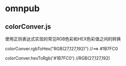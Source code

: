 omnpub
======

colorConver.js
--------------

使用正则表达式实现的常见RGB色彩和HEX色彩值之间的转换

colorConver.rgbToHex("RGB(27,127,192)") //==> #1B7FC0

colorConver.hexToRgb('#1B7FC0') //RGB(27,127,192)

